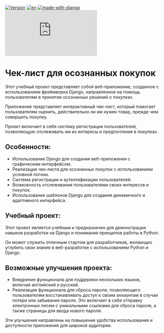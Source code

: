 [![Version](https://img.shields.io/badge/version-0.1-navy)]()
[![en](https://img.shields.io/badge/lang-en-blue.svg)](/README.md)
[![made-with-django](https://img.shields.io/badge/Made%20with-Django-darkgreen.svg)](https://www.djangoproject.com/)
[![GitHub license](https://badgen.net/github/license/Naereen/Strapdown.js)](https://github.com/italian/conscious_purchases_django/blob/main/LICENSE)

# Чек-лист для осознанных покупок

Этот учебный проект представляет собой веб-приложение, созданное с использованием фреймворка Django, направленное на помощь пользователям в принятии осознанных решений о покупках.

Приложение представляет интерактивный чек-лист, который помогает пользователям оценить, действительно ли им нужен товар, прежде чем совершить покупку.

Проект включает в себя систему регистрации пользователей, позволяющую отслеживать им их интересы и предпочтения в покупках.

## Особенности:

- Использование Django для создания веб-приложения с графическим интерфейсом.
- Реализация чек-листа для осознанных покупок с использованием условной логики.
- Система регистрации и аутентификации пользователей.
- Возможность отслеживания пользователями своих интересов и покупок.
- Использование шаблонов Django для создания динамичного и адаптивного интерфейса.

## Учебный проект:

Этот проект является учебным и предназначен для демонстрации навыков разработки на Django и понимания принципов работы в Python.

Он может служить отличным стартом для разработчиков, желающих углубить свои знания в веб-разработке с использованием Python и Django.

## Возможные улучшения проекта:

- Внедрение функционала для поддержки нескольких языков, включая английский и русский.
- Реализация функционала для сброса пароля, позволяющего пользователям восстанавливать доступ к своим аккаунтам в случае потери или забывания пароля. Это включает в себя отправку электронных писем с уникальными ссылками для сброса пароля, а также страницы для ввода нового пароля.

Эти улучшения направлены на повышение удобства использования и доступности приложения для широкой аудитории.